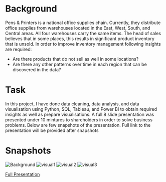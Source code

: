 # Background
Pens & Printers is a national office supplies chain. Currently, they distribute office supplies from warehouses located in the East, West, South, and Central areas. All four warehouses carry the same items. The head of sales believes that in some places, this results in significant product inventory that is unsold. In order to improve inventory management following insights are required:
- Are there products that do not sell as well in some locations? 
- Are there any other patterns over time in each region that can be discovered in the data?


# Task
In this project, I have done data cleaning, data analysis, and data visualisation using Python, SQL, Tableau, and Power BI to obtain required insights as well as prepare visualisations. A full 8 slide presentation was presented under 10 mintures to shareholders in order to solve business problems. Below are few snapshots of the presentation. Full link to the presentation will be provided after snapshots

# Snapshots
![Background](https://cdn.discordapp.com/attachments/318291970697199616/1060458189360992346/image.png)
![visual1](https://cdn.discordapp.com/attachments/318291970697199616/1060458263222702110/image.png)
![visual2](https://cdn.discordapp.com/attachments/318291970697199616/1060458363437195295/image.png)
![visual3](https://cdn.discordapp.com/attachments/318291970697199616/1060458468978470912/image.png)


[Full Presentation](https://docs.google.com/presentation/d/1PJfyQ6mnnT256VMN-muFDPsfU1l1tx2ueagNZO6Ylnk/edit?usp=sharing)
